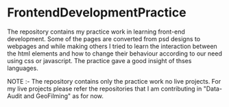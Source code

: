 # FrontendDevelopmentPractice
The repository contains my practice work in learning front-end development. Some of the pages are converted from psd designs to webpages and while making others I tried to learn the interaction between the html elements and how to change their behaviour according to our need using css or javascript. The practice gave a good insight of thses languages.

NOTE :- The repository contains only the practice work no live projects.  For my live projects please refer the repositories that I am contributing in "Data-Audit and GeoFilming" as for now.
